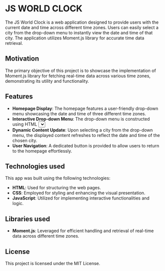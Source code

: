 # JS WORLD CLOCK
The JS World Clock is a web application designed to provide users with the current date and time across different time zones. Users can easily select a city from the drop-down menu to instantly view the date and time of that city. The application utilizes Moment.js library for accurate time data retrieval.

## Motivation

The primary objective of this project is to showcase the implementation of Moment.js library for fetching real-time data across various time zones, demonstrating its utility and functionality.

## Features

- **Homepage Display**: The homepage features a user-friendly drop-down menu showcasing the date and time of three different time zones.
- **Interactive Drop-down Menu**: The drop-down menu is constructed using HTML <select> and <optgroup> elements, categorizing cities based on their respective continents for easy navigation.
- **Dynamic Content Update**: Upon selecting a city from the drop-down menu, the displayed content refreshes to reflect the date and time of the chosen city.
- **User Navigation**: A dedicated button is provided to allow users to return to the homepage effortlessly.

## Technologies used

This app was built using the following technologies:

- **HTML**: Used for structuring the web pages.
- **CSS**: Employed for styling and enhancing the visual presentation.
- **JavaScript**: Utilized for implementing interactive functionalities and logic.

## Libraries used
- **Moment.js**: Leveraged for efficient handling and retrieval of real-time data across different time zones.

## License
This project is licensed under the MIT License.
